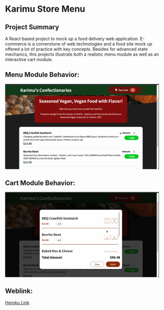 # Karimu Store Menu

## Project Summary
A React based project to mock up a food delivery web application. E-commerce is a cornerstone of web technologies and a food site mock up offered a lot of practice with key concepts. Besides for advanced state mechanics, this projects illustrate both a realistic menu module as well as an interactive cart module.


## Menu Module Behavior:<center>
![gif](./README_Assets/Cart_button_function.gif)

## Cart Module Behavior:<center>
![gif](./README_Assets/Cart_add_remove_function.gif)

## Weblink:
[Heroku Link](https://confectionaries.herokuapp.com/)


